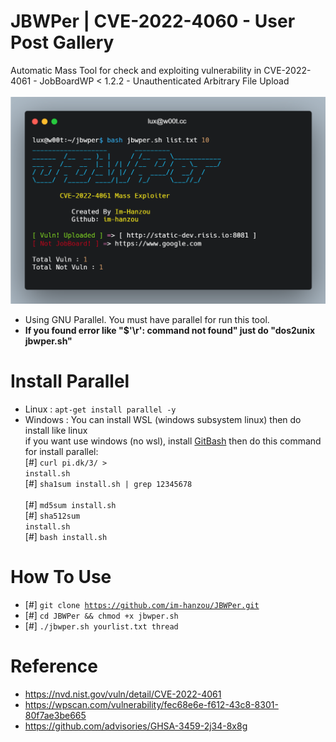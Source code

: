 # JBWPer | CVE-2022-4060 - User Post Gallery
Automatic Mass Tool for check and exploiting vulnerability in CVE-2022-4061 - JobBoardWP < 1.2.2 - Unauthenticated Arbitrary File Upload<br><br>
<img src="https://github.com/im-hanzou/JBWPer/blob/main/detail/jbwper.png" width=600></img><br>
- Using GNU Parallel. You must have parallel for run this tool.<br>
- <b>If you found error like "$'\r': command not found" just do "dos2unix jbwper.sh"</b>
# Install Parallel
- Linux : <code>apt-get install parallel -y</code><br>
- Windows : You can install WSL (windows subsystem linux) then do install like linux<br>if you want use windows (no wsl), install <a href="https://git-scm.com/download/win">GitBash</a> then do this command for install parallel: <br>
[#] <code>curl pi.dk/3/ > install.sh </code><br>[#] <code>sha1sum install.sh | grep 12345678 </code><br>[#] <code>md5sum install.sh </code><br>[#] <code>sha512sum install.sh </code><br>[#] <code>bash install.sh</code><br>
# How To Use
- [#] <code>git clone https://github.com/im-hanzou/JBWPer.git</code>
- [#] <code>cd JBWPer && chmod +x jbwper.sh</code>
- [#] <code>./jbwper.sh yourlist.txt thread</code>
# Reference
- https://nvd.nist.gov/vuln/detail/CVE-2022-4061
- https://wpscan.com/vulnerability/fec68e6e-f612-43c8-8301-80f7ae3be665
- https://github.com/advisories/GHSA-3459-2j34-8x8g
